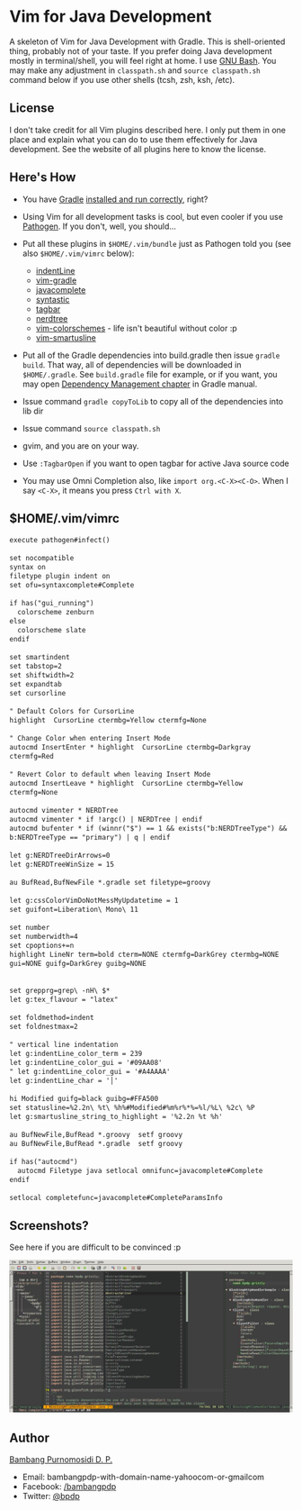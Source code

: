 Vim for Java Development
========================

A skeleton of Vim for Java Development with Gradle. This is shell-oriented thing, probably not of your taste. If you prefer doing Java development mostly in terminal/shell, you will feel right at home. I use [GNU Bash](http://www.gnu.org/software/bash/). You may make any adjustment in `classpath.sh` and `source classpath.sh` command below if you use other shells (tcsh, zsh, ksh, /etc).

License
-------

I don't take credit for all Vim plugins described here. I only put them in one place and explain what you can do to use them effectively for Java development. See the website of all plugins here to know the license.

Here's How
----------

* You have [Gradle](http://gradle.org) [installed and run correctly](http://www.gradle.org/docs/current/userguide/installation.html), right?
* Using Vim for all development tasks is cool, but even cooler if you use [Pathogen](https://github.com/tpope/vim-pathogen). If you don't, well, you should...
* Put all these plugins in `$HOME/.vim/bundle` just as Pathogen told you (see also `$HOME/.vim/vimrc` below):

	* [indentLine](https://github.com/Yggdroot/indentLine)
	* [vim-gradle](https://github.com/tfnico/vim-gradle)
	* [javacomplete](https://github.com/adragomir/javacomplete) 
	* [syntastic](https://github.com/scrooloose/syntastic)
	* [tagbar](https://github.com/majutsushi/tagbar)
	* [nerdtree](https://github.com/scrooloose/nerdtree)
	* [vim-colorschemes](https://github.com/flazz/vim-colorschemes) - life isn't beautiful without color :p
	* [vim-smartusline](https://github.com/molok/vim-smartusline)

* Put all of the Gradle dependencies into build.gradle then issue `gradle build`. That way, all of dependencies will be downloaded in `$HOME/.gradle`. See `build.gradle` file for example, or if you want, you may open [Dependency Management chapter](http://www.gradle.org/docs/current/userguide/artifact_dependencies_tutorial.html) in Gradle manual.
* Issue command `gradle copyToLib` to copy all of the dependencies into lib dir
* Issue command `source classpath.sh`
* gvim, and you are on your way.
* Use `:TagbarOpen` if you want to open tagbar for active Java source code 
* You may use Omni Completion also, like `import org.<C-X><C-O>`. When I say `<C-X>`, it means you press `Ctrl with X`.

$HOME/.vim/vimrc
----------------

    execute pathogen#infect()
    
    set nocompatible
    syntax on
    filetype plugin indent on
    set ofu=syntaxcomplete#Complete
    
    if has("gui_running")
      colorscheme zenburn
    else
      colorscheme slate
    endif
    
    set smartindent
    set tabstop=2
    set shiftwidth=2
    set expandtab
    set cursorline
    
    " Default Colors for CursorLine
    highlight  CursorLine ctermbg=Yellow ctermfg=None
    
    " Change Color when entering Insert Mode
    autocmd InsertEnter * highlight  CursorLine ctermbg=Darkgray ctermfg=Red
    
    " Revert Color to default when leaving Insert Mode
    autocmd InsertLeave * highlight  CursorLine ctermbg=Yellow ctermfg=None
    
    autocmd vimenter * NERDTree
    autocmd vimenter * if !argc() | NERDTree | endif
    autocmd bufenter * if (winnr("$") == 1 && exists("b:NERDTreeType") && b:NERDTreeType == "primary") | q | endif
    
    let g:NERDTreeDirArrows=0
    let g:NERDTreeWinSize = 15
    
    au BufRead,BufNewFile *.gradle set filetype=groovy
    
    let g:cssColorVimDoNotMessMyUpdatetime = 1
    set guifont=Liberation\ Mono\ 11
    
    set number
    set numberwidth=4
    set cpoptions+=n
    highlight LineNr term=bold cterm=NONE ctermfg=DarkGrey ctermbg=NONE gui=NONE guifg=DarkGrey guibg=NONE
    
    
    set grepprg=grep\ -nH\ $*
    let g:tex_flavour = "latex"
    
    set foldmethod=indent
    set foldnestmax=2
    
    " vertical line indentation
    let g:indentLine_color_term = 239
    let g:indentLine_color_gui = '#09AA08'
    " let g:indentLine_color_gui = '#A4AAAA'
    let g:indentLine_char = '│'
    
    hi Modified guifg=black guibg=#FFA500
    set statusline=%2.2n\ %t\ %h%#Modified#%m%r%*%=%l/%L\ %2c\ %P
    let g:smartusline_string_to_highlight = '%2.2n %t %h'
    
    au BufNewFile,BufRead *.groovy  setf groovy 
    au BufNewFile,BufRead *.gradle  setf groovy 
    
    if has("autocmd") 
      autocmd Filetype java setlocal omnifunc=javacomplete#Complete 
    endif 
    
    setlocal completefunc=javacomplete#CompleteParamsInfo 


Screenshots?
------------

See here if you are difficult to be convinced :p

![ScreenshotVimJavaPng](screenshot-vimjava.jpg)

Author
------
[Bambang Purnomosidi D. P.](http://bpdp.name)
* Email: bambangpdp-with-domain-name-yahoocom-or-gmailcom
* Facebook: [/bambangpdp](http://www.facebook.com/bambangpdp)
* Twitter: [@bpdp](http://twitter.com/bpdp)
